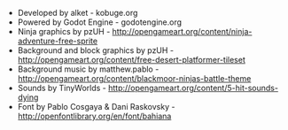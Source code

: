 * Developed by alket - kobuge.org
* Powered by Godot Engine - godotengine.org
* Ninja graphics by pzUH - http://opengameart.org/content/ninja-adventure-free-sprite
* Background and block graphics by pzUH - http://opengameart.org/content/free-desert-platformer-tileset
* Background music by matthew.pablo - http://opengameart.org/content/blackmoor-ninjas-battle-theme
* Sounds by TinyWorlds - http://opengameart.org/content/5-hit-sounds-dying
* Font by Pablo Cosgaya & Dani Raskovsky  - http://openfontlibrary.org/en/font/bahiana
